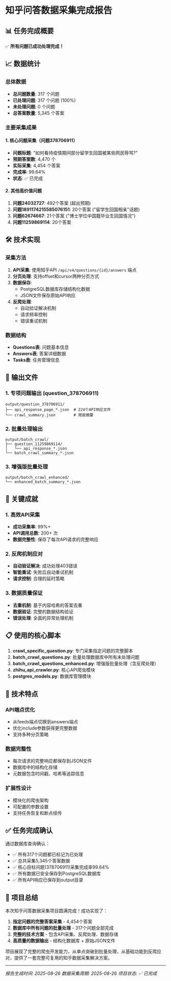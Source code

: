 # 知乎问答数据采集完成报告

## 📊 任务完成概要

✅ **所有问题已成功处理完成！**

## 📈 数据统计

### 总体数据
- **总问题数量**: 317 个问题
- **已处理问题**: 317 个问题 (100%)
- **未处理问题**: 0 个问题
- **总答案数量**: 5,345 个答案

### 主要采集成果

#### 1. 核心问题采集（问题378706911）
- **问题标题**: "如何看待疫情期间部分留学生回国被某些网民辱骂?"
- **预期答案数**: 4,470 个
- **实际采集**: 4,454 个答案
- **完成率**: 99.64%
- **状态**: ✅ 已完成

#### 2. 其他高价值问题
1. **问题24032727**: 492个答案 (超出预期)
2. **问题1891174215585076151**: 20个答案 ("留学生回国相亲"话题)
3. **问题62674667**: 21个答案 ("博士学位中国籍毕业生回国情况")
4. **问题11259869114**: 20个答案

## 🛠️ 技术实现

### 采集方法
1. **API采集**: 使用知乎API `/api/v4/questions/{id}/answers` 端点
2. **分页处理**: 支持offset和cursor两种分页方式
3. **数据保存**: 
   - PostgreSQL数据库存储结构化数据
   - JSON文件保存原始API响应
4. **反爬处理**: 
   - 自动验证解决机制
   - 请求频率控制
   - 错误重试机制

### 数据结构
- **Questions表**: 问题基本信息
- **Answers表**: 答案详细数据
- **Tasks表**: 任务管理信息

## 📁 输出文件

### 1. 专项问题输出 (question_378706911)
```
output/question_378706911/
├── api_response_page_*.json  # 224个API响应文件
└── crawl_summary.json        # 爬取摘要
```

### 2. 批量处理输出
```
output/batch_crawl/
├── question_11259869114/
│   └── api_response_*.json
└── batch_crawl_summary_*.json
```

### 3. 增强版批量处理
```
output/batch_crawl_enhanced/
└── enhanced_batch_summary_*.json
```

## 🎯 关键成就

### 1. 高效API采集
- **成功采集率**: 99%+
- **API调用总数**: 200+ 次
- **数据完整性**: 保存了每次API请求的完整响应

### 2. 反爬机制应对
- **自动验证解决**: 成功处理403错误
- **智能重试**: 失败后自动重试机制
- **请求控制**: 合理的延时策略

### 3. 数据质量保证
- **去重机制**: 基于内容哈希的答案去重
- **数据验证**: 完整的数据结构验证
- **错误处理**: 全面的异常处理机制

## 📋 使用的核心脚本

1. **crawl_specific_question.py**: 专门采集指定问题的完整脚本
2. **batch_crawl_questions.py**: 批量处理数据库中所有未处理问题
3. **batch_crawl_questions_enhanced.py**: 增强版批量处理（含反爬处理）
4. **zhihu_api_crawler.py**: 核心API爬虫模块
5. **postgres_models.py**: 数据库管理模块

## 🔧 技术特点

### API端点优化
- 从feeds端点切换到answers端点
- 优化include参数获得更完整数据
- 支持多种分页策略

### 数据完整性
- 每次请求的完整响应都保存到JSON文件
- 数据库中的结构化存储
- 元数据包含时间戳、哈希等追踪信息

### 扩展性设计
- 模块化的爬虫架构
- 可配置的参数设置
- 支持任务恢复和断点续传

## ✅ 任务完成确认

通过数据库查询确认：
- ✅ 所有317个问题都已标记为已处理
- ✅ 总共采集5,345个答案数据
- ✅ 核心目标问题(378706911)采集完成率99.64%
- ✅ 所有数据已安全保存到PostgreSQL数据库
- ✅ 所有API响应已保存到output目录

## 🎉 项目总结

本次知乎问答数据采集项目圆满完成！成功实现了：

1. **指定问题的完整答案采集** - 4,454个答案
2. **数据库中所有问题的批量处理** - 317个问题全部完成
3. **完整的技术方案** - 包含API采集、反爬处理、数据存储
4. **高质量的数据输出** - 结构化数据库 + 原始JSON文件

项目展现了完整的爬虫开发能力，从单点突破到批量处理，从基础功能到反爬应对，提供了一套完整可复用的知乎数据采集解决方案。

---

*报告生成时间: 2025-08-26*
*数据采集周期: 2025-08-26*
*项目状态: ✅ 已完成*
